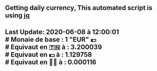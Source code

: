 ## Getting daily currency, This automated script is using [jq](https://stedolan.github.io/jq/)
## Last Update:  2020-06-08 à 12:00:01 </br># Monaie de base : 1 "EUR" 💶 </br> # Equivaut en 🇹🇳 à :  3.200039 </br> # Equivaut en 💵 à : 1.129758</br> # Equivaut en 🐱‍💻 à :  0.000116
